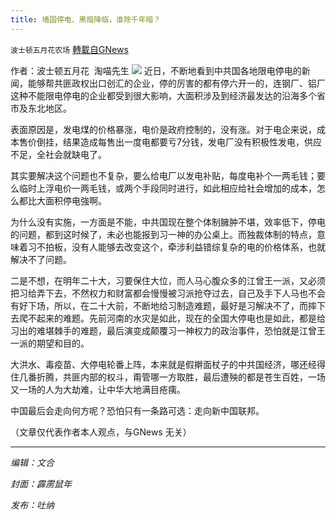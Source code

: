 ```yaml
---
title: 墙国停电、黑暗降临，谁除千年暗？
---
```

`波士顿五月花农场` [轉載自GNews](https://gnews.org/zh-hans/1560348/)

作者：波士顿五月花  淘喵先生
![](https://assets.gnews.org/wp-content/uploads/2021/09/20210928-1.jpg)
近日，不断地看到中共国各地限电停电的新闻，能够帮共匪政权出口创汇的企业，停的厉害的都有停六开一的，连钢厂、铝厂这种不能限电停电的企业都受到很大影响，大面积涉及到经济最发达的沿海多个省市及东北地区。

表面原因是，发电煤的价格暴涨，电价是政府控制的，没有涨。对于电企来说，成本售价倒挂，结果造成每售出一度电都要亏7分钱，发电厂没有积极性发电，供应不足，全社会就缺电了。

其实要解决这个问题也不复杂，要么给电厂以发电补贴，每度电补个一两毛钱；要么临时上浮电价一两毛钱，或两个手段同时进行，如此相应给社会增加的成本，怎么都比大面积停电強啊。

为什么没有实施，一方面是不能，中共国现在整个体制臃肿不堪，效率低下，停电的问题，都到这时候了，未必也能报到习一神的办公桌上。而独裁体制的特点，意味着习不拍板，没有人能够去改变这个，牵涉利益错综复杂的电的价格体系，也就解决不了问题。

二是不想，在明年二十大，习要保住大位，而人马心腹众多的江曾王一派，又必须把习给弄下去，不然权力和财富都会慢慢被习派抢夺过去，自己及手下人马也不会有好下场，所以，在二十大前，不断地给习制造难题，最好是习解决不了，而摔下去爬不起来的难题。先前河南的水灾是如此，现在的全国大停电也是如此，都是给习出的难堪棘手的难题，最后演变成颠覆习一神权力的政治事件，恐怕就是江曾王一派的期望和目的。

大洪水、毒疫苗、大停电轮番上阵，本来就是假擀面杖子的中共国经济，哪还经得住几番折腾，共匪内部的权斗，甭管哪一方取胜，最后遭殃的都是苍生百姓，一场又一场的人为大劫难，让中华大地满目疮痍。

中国最后会走向何方呢？恐怕只有一条路可选：走向新中国联邦。

（文章仅代表作者本人观点，与GNews 无关）

* * *

*编辑：文合*

*封面：霹雳鼠年*

*发布：吐纳*
